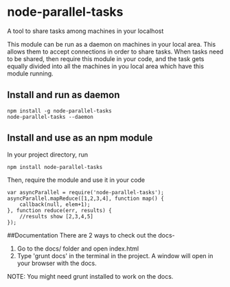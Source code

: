 # node-parallel-tasks
A tool to share tasks among machines in your localhost

This module can be run as a daemon on machines in your local area. This allows them to accept connections
in order to share tasks. When tasks need to be shared, then require this module in your code, and
the task gets equally divided into all the machines in you local area which have this module running.

## Install and run as daemon
```
npm install -g node-parallel-tasks
node-parallel-tasks --daemon
```

## Install and use as an npm module
In your project directory, run
```
npm install node-parallel-tasks
```
Then, require the module and use it in your code
```
var asyncParallel = require('node-parallel-tasks');
asyncParallel.mapReduce([1,2,3,4], function map() {
	callback(null, elem+1);
}, function reduce(err, results) {
	//results show [2,3,4,5]
});
```

##Documentation
There are 2 ways to check out the docs-
1. Go to the docs/ folder and open index.html
2. Type 'grunt docs' in the terminal in the project. A window will open in your browser with the docs. 

NOTE: You might need grunt installed to work on the docs.
